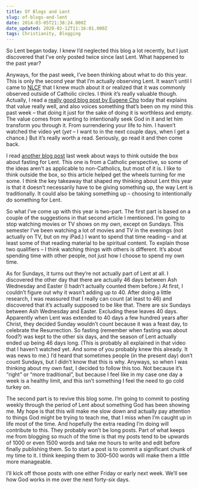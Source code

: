 ```yaml
---
title: Of Blogs and Lent
slug: of-blogs-and-lent
date: 2014-03-05T21:38:24.000Z
date_updated: 2020-02-12T11:16:01.000Z
tags: Christianity, Blogging
---
```


So Lent began today. I knew I’d neglected this blog a lot recently, but I just discovered that I’ve only posted twice since last Lent. What happened to the past year?

Anyways, for the past week, I’ve been thinking about what to do this year. This is only the second year that I’m actually observing Lent. It wasn’t until I came to [NLCF](http://nlcf.net/) that I knew much about it or realized that it was commonly observed outside of Catholic circles. I think it’s really valuable though. Actually, I read a [really good blog post by Eugene Cho](http://eugenecho.com/2011/03/09/lent-giving-up-coffee-or-my-life/) today that explains that value really well, and also voices something that’s been on my mind this past week – that doing it just for the sake of doing it is worthless and empty. The value comes from wanting to intentionally seek God in it and let him transform you through it. From surrendering your life to him. I haven’t watched the video yet (*yet* – I want to in the next couple days, when I get a chance.) But it’s really worth a read. Seriously, go read it and then come back.

I read [another blog post](http://www.catholicallyear.com/2014/02/outside-box-66-things-to-give-up-or.html) last week about ways to think outside the box about fasting for Lent. This one is from a Catholic perspective, so some of the ideas aren’t as applicable to non-Catholics, but most of it is. I like to think outside the box, so this article helped get the wheels turning for me some. I think the key takeaway that shaped my thinking about Lent this year is that it doesn’t necessarily have to be giving something up, the way Lent is traditionally. It could also be taking something up – choosing to intentionally do something for Lent.

So what I’ve come up with this year is two-part. The first part is based on a couple of the suggestions in that second article I mentioned. I’m going to stop watching movies or TV shows on my own, except on Sundays. This semester I’ve been watching a lot of movies and TV in the evenings (not actually on TV, but on my iPad.) I want to spend that time reading – and at least some of that reading material to be spiritual content. To explain those two qualifiers – I think watching things with others is different. It’s about spending time with other people, not just how I choose to spend my own time.

As for Sundays, it turns out they’re not actually part of Lent at all. I discovered the other day that there are actually 46 days between Ash Wednesday and Easter (I hadn’t actually counted them before.) At first, I couldn’t figure out why it wasn’t adding up to 40. After doing a little research, I was reassured that I really can count (at least to 46) and discovered that it’s actually supposed to be like that. There are six Sundays between Ash Wednesday and Easter. Excluding these leaves 40 days. Apparently when Lent was extended to 40 days a few hundred years after Christ, they decided Sunday wouldn’t count because it was a feast day, to celebrate the Resurrection. So fasting (remember when fasting was about food?) was kept to the other six days, and the season of Lent actually ended up being 46 days long. (This is probably all explained in that video that I haven’t watched yet. And some of you probably knew this already. It was news to me.) I’d heard that sometimes people (in the present day) don’t count Sundays, but I didn’t know that this is why. Anyways, so when I was thinking about my own fast, I decided to follow this too. Not because it’s “right” or “more traditional”, but because I feel like in my case one day a week is a healthy limit, and this isn’t something I feel the need to go cold turkey on.

The second part is to revive this blog some. I’m going to commit to posting weekly through the period of Lent about something God has been showing me. My hope is that this will make me slow down and actually pay attention to things God might be trying to teach me, that I miss when I’m caught up in life most of the time. And hopefully the extra reading I’m doing will contribute to this. They probably won’t be long posts. Part of what keeps me from blogging so much of the time is that my posts tend to be upwards of 1000 or even 1500 words and take me hours to write and edit before finally publishing them. So to start a post is to commit a significant chunk of my time to it. I think keeping them to 300–500 words will make them a little more manageable.

I’ll kick off those posts with one either Friday or early next week. We’ll see how God works in me over the next forty-*six* days.
